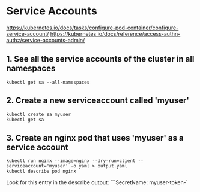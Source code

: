 # Service Accounts

https://kubernetes.io/docs/tasks/configure-pod-container/configure-service-account/
https://kubernetes.io/docs/reference/access-authn-authz/service-accounts-admin/

## 1. See all the service accounts of the cluster in all namespaces

```
kubectl get sa --all-namespaces
```

## 2. Create a new serviceaccount called 'myuser'

```
kubectl create sa myuser
kubectl get sa
```

## 3. Create an nginx pod that uses 'myuser' as a service account

```
kubectl run nginx --image=nginx --dry-run=client --serviceaccount='myuser' -o yaml > output.yaml
kubectl describe pod nginx
```

Look for this entry in the describe output: ```SecretName:  myuser-token-`